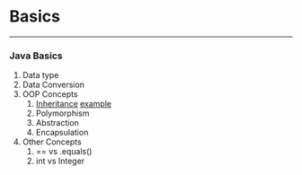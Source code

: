 # Basics 
-------------
### Java Basics

1. Data type
2. Data Conversion
3. OOP Concepts
    1. [Inheritance](https://www.geeksforgeeks.org/inheritance-in-java/) [example]()
    2. Polymorphism
    3. Abstraction
    4. Encapsulation
4. Other Concepts
    1. == vs .equals()
    2. int vs Integer
